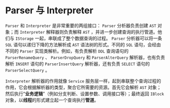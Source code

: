 # Parser 与 Interpreter

`Parser` 和 `Interpreter` 是非常重要的两组接口： `Parser` 分析器负责创建 `AST` 对象；而 `Interpreter` 解释器则负责解释 `AST` ，并进一步创建查询的执行管道。他们与 `IStorage` 一起，串联成了整个数据查询的过程。 `Parser` 分析器可以将一条 `SQL` 语句以递归下降的方法解析成 `AST` 语法树的形式。不同的 `SQL` 语句，会经由不同的 `Parser` 实现类解析。例如，有负责解析 `DDL` 查询语句的 `ParserRenameQuery` 、 `ParserDropQuery` 和 `ParserAlterQuery` 解析器，也有负责解析 `INSERT` 语句的 `ParserInsertQuery` 解析器，还有负责 `SELECT` 语句的 `ParserSelectQuery` 。

`Interpreter` 解析器的作用就像 `Service` 服务层一样，起到串联整个查询过程的作用，它会根据解析器的类型，聚合它所需要的资源。首先它会解析 `AST` 对象；然后执行“**业务逻辑**”（例如分支判断、设置参数、调用接口等）；最终返回 `IBlock` 对象，以**线程**的形式建立起一个查询执行**管道**。
